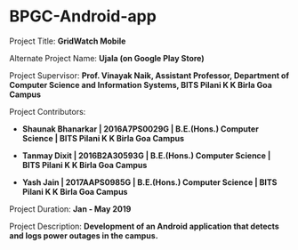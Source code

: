 # BPGC-Android-app


Project Title: **GridWatch Mobile**

Alternate Project Name: **Ujala (on Google Play Store)**

Project Supervisor: **Prof. Vinayak Naik, Assistant Professor, Department of Computer Science and Information Systems, BITS Pilani K K Birla Goa Campus**

Project Contributors:

- **Shaunak Bhanarkar | 2016A7PS0029G | B.E.(Hons.) Computer Science | BITS Pilani K K Birla Goa Campus**

- **Tanmay Dixit | 2016B2A30593G | B.E.(Hons.) Computer Science | BITS Pilani K K Birla Goa Campus**

- **Yash Jain | 2017AAPS0985G | B.E.(Hons.) Computer Science | BITS Pilani K K Birla Goa Campus**

Project Duration: **Jan - May 2019**

Project Description: **Development of an Android application that detects and logs power outages in the campus.**


